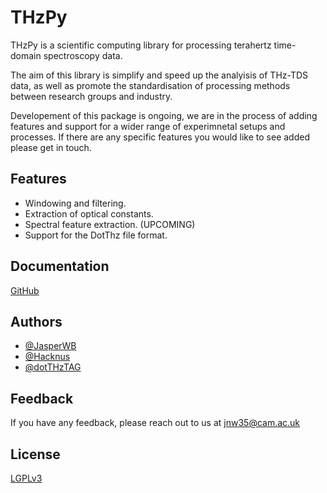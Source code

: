
# THzPy

THzPy is a scientific computing library for processing terahertz time-domain spectroscopy data.

The aim of this library is simplify and speed up the analyisis of THz-TDS data, as well as promote the standardisation of processing methods between research groups and industry.

Developement of this package is ongoing, we are in the process of adding features and support for a wider range of experimnetal setups and processes.
If there are any specific features you would like to see added please get in touch.

## Features

- Windowing and filtering.
- Extraction of optical constants.
- Spectral feature extraction. (UPCOMING)
- Support for the DotThz file format.


## Documentation

[GitHub](https://github.com/dotTHzTAG/thzpy)


## Authors

- [@JasperWB](https://www.github.com/JasperWB)
- [@Hacknus](https://github.com/hacknus)
- [@dotTHzTAG](https://www.github.com/dotTHzTAG)


## Feedback

If you have any feedback, please reach out to us at jnw35@cam.ac.uk


## License

[LGPLv3](https://www.gnu.org/licenses/lgpl-3.0.html)
